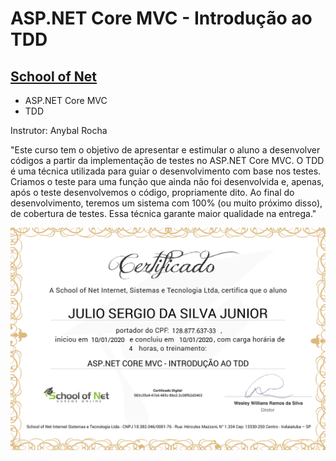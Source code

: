 # ASP.NET Core MVC - Introdução ao TDD
## [School of Net](https://www.schoolofnet.com)

* ASP.NET Core MVC
* TDD

Instrutor: Anybal Rocha

"Este curso tem o objetivo de apresentar e estimular o aluno a desenvolver códigos a partir da implementação de testes no ASP.NET Core MVC. O TDD é uma técnica utilizada para guiar o desenvolvimento com base nos testes. Criamos o teste para uma função que ainda não foi desenvolvida e, apenas, após o teste desenvolvemos o código, propriamente dito. Ao final do desenvolvimento, teremos um sistema com 100% (ou muito próximo disso), de cobertura de testes. Essa técnica garante maior qualidade na entrega."

![Meu Certificado](certificate/certificate.jpg)
